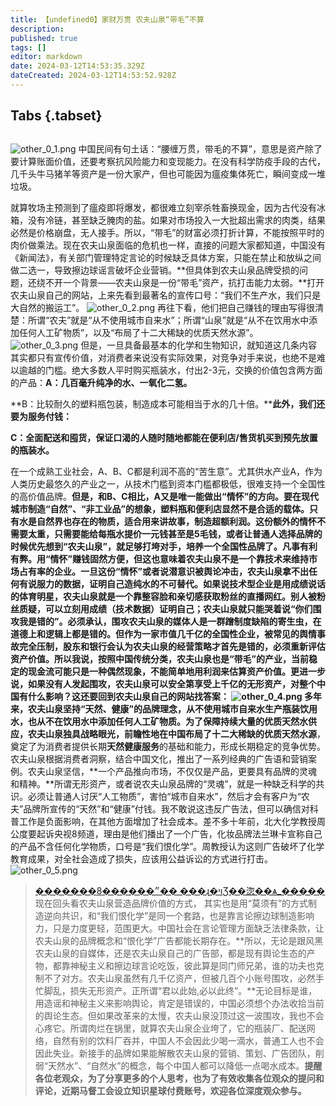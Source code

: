 ```yaml
---
title: 【undefined0】家财万贯 农夫山泉“带毛”不算
description: 
published: true
tags: []
editor: markdown
date: 2024-03-12T14:53:35.329Z
dateCreated: 2024-03-12T14:53:52.928Z
---
```


## Tabs {.tabset}

##
![other_0_1.png](https://img.bedtime.news/2024/03/12/65f06c7211fb5.png)
中国民间有句土话：“腰缠万贯，带毛的不算”，意思是资产除了要计算账面价值，还要考察抗风险能力和变现能力。在没有科学防疫手段的古代，几千头牛马猪羊等资产是一份大家产，但也可能因为瘟疫集体死亡，瞬间变成一堆垃圾。

就算牧场主预测到了瘟疫即将爆发，都很难立刻宰杀牲畜换现金，因为古代没有冰箱，没有冷链，甚至缺乏腌肉的盐。如果对市场投入一大批超出需求的肉类，结果必然是价格崩盘，无人接手。所以，“带毛”的财富必须打折计算，不能按照平时的肉价做乘法。现在农夫山泉面临的危机也一样，直接的问题大家都知道，中国没有《新闻法》，有关部门管理特定言论的时候缺乏具体方案，只能在禁止和放纵之间做二选一，导致擦边球谣言破坏企业营销。**但具体到农夫山泉品牌受损的问题，还绕不开一个背景——农夫山泉是一份“带毛”资产，抗打击能力太弱。**打开农夫山泉自己的网站，上来先看到最著名的宣传口号：“我们不生产水，我们只是大自然的搬运工”。
![other_0_2.png](https://img.bedtime.news/2024/03/12/65f06c75bbcc1.png)
再往下看，他们把自己赚钱的理由写得很清楚：所谓“农夫”就是“从不使用城市自来水”；所谓“山泉”就是“从不在饮用水中添加任何人工矿物质”，以及“布局了十二大稀缺的优质天然水源”。
![other_0_3.png](https://img.bedtime.news/2024/03/12/65f06c786c44d.png)
但是，一旦具备最基本的化学和生物知识，就知道这几条内容其实都只有宣传价值，对消费者来说没有实际效果，对竞争对手来说，也绝不是难以逾越的门槛。绝大多数人平时购买瓶装水，付出2-3元，交换的价值包含两方面的产品：**A：几百毫升纯净的水、一氧化二氢。**

**B：比较耐久的塑料瓶包装，制造成本可能相当于水的几十倍。****此外，我们还要为服务付钱：**

**C：全面配送和囤货，保证口渴的人随时随地都能在便利店/售货机买到预先放置的瓶装水。**

在一个成熟工业社会，A、B、C都是利润不高的“苦生意”。尤其供水产业A，作为人类历史最悠久的产业之一，从技术门槛到资本门槛都极低，很难支持一个全国性的高价值品牌。**但是，和B、C相比，A又是唯一能做出“情怀”的方向。要在现代城市制造“自然”、“非工业品”的想象，塑料瓶和便利店显然不是合适的载体。**只有水是自然界也存在的物质，适合用来讲故事，制造超额利润。这份额外的情怀不需要太重，只需要能给每瓶水提价一元钱甚至是5毛钱，或者让普通人选择品牌的时候优先想到“农夫山泉”，就足够打垮对手，培养一个全国性品牌了。**凡事有利有弊。用“情怀”赚钱固然方便，但这也意味着农夫山泉不是一个靠技术来维持市场占有率的企业。**一旦这份“情怀”或者说潜意识被舆论冲击，农夫山泉拿不出任何有说服力的数据，证明自己造纯水的不可替代。如果说技术型企业是用成绩说话的体育明星，农夫山泉就是一个靠整容脸和亲切感获取粉丝的直播网红。别人被粉丝质疑，可以立刻用成绩（技术数据）证明自己；农夫山泉就只能哭着说“你们围攻我是错的”。**必须承认，围攻农夫山泉的媒体人是一群蹭制度缺陷的寄生虫，在道德上和逻辑上都是错的。但作为一家市值几千亿的全国性企业，被常见的舆情事故完全压制，股东和银行会认为农夫山泉的经营策略才首先是错的，必须重新评估资产价值。**所以我说，按照中国传统分类，农夫山泉也是“带毛”的产业，当前稳定的现金流可能只是一种偶然现象，不能简单地用利润来估算资产价值。更进一步说，如果没有人发起围攻，农夫山泉可以安全第享受上千亿的无形资产，对整个中国有什么影响？这还要回到农夫山泉自己的网站找答案：
![other_0_4.png](https://img.bedtime.news/2024/03/12/65f06c7b0b114.png)
多年来，农夫山泉坚持“**天然、健康”的品牌理念**，从不使用**城市自来水**生产瓶装饮用水，也从不在饮用水中添加任何**人工矿物质**。为了保障持续大量的优质天然水供应，农夫山泉独具战略眼光，前瞻性地在中国布局了十二大稀缺的优质**天然水源**，奠定了为消费者提供长期**天然健康服务**的基础和能力，形成长期稳定的竞争优势。农夫山泉根据消费者洞察，结合中国文化，推出了一系列经典的广告语和营销案例。农夫山泉坚信，**一个产品推向市场，不仅仅是产品，更要具有品牌的灵魂和精神。**所谓无形资产，或者说农夫山泉品牌的“灵魂”，就是一种缺乏科学的共识。必须让普通人讨厌“人工物质”，害怕“城市自来水”，然后才会有客户为“农夫”品牌所宣传的“天然”和“健康”付钱。我不敢说这违反广告法，但可以确信对科普工作是负面影响，在其他方面增加了社会成本。差不多十年前，北大化学教授周公度要起诉央视8频道，理由是他们播出了一个广告，化妆品牌法兰琳卡宣称自己的产品不含任何化学物质，口号是“我们恨化学”。周教授认为这则广告破坏了化学教育成果，对全社会造成了损失，应该用公益诉讼的方式进行打击。
![other_0_5.png](https://img.bedtime.news/2024/03/12/65f06c7dd3bfc.png)

> [�������״������8�� ���ɻ�ױƷ��淴��ѧ_�����](http://news.cnr.cn/native/gd/20151122/t20151122_520562760.shtml)
现在回头看农夫山泉营造品牌价值的方式， 其实也是用“莫须有”的方式制造逆向共识，和“我们恨化学”是同一个套路，也是靠言论擦边球制造影响力，只是力度更轻，范围更大。中国社会在言论管理方面缺乏法律条款，让农夫山泉的品牌概念和“恨化学”广告都能长期存在。**所以，无论是跟风黑农夫山泉的自媒体，还是农夫山泉自己的广告部，都是现有舆论生态的产物，都靠神秘主义和擦边球言论吃饭，彼此算是同门师兄弟，谁的功夫也克制不了对方。农夫山泉虽然有几千亿资产，但被几百个小账号围攻，必然手忙脚乱，损失无形资产。正所谓“君以此始,必以此终”。**无论目标是谁，用造谣和神秘主义来影响舆论，肯定是错误的，中国必须想个办法收拾当前的舆论生态。但如果改革来的太慢，农夫山泉没顶过这一波围攻，我也不会心疼它。所谓肉烂在锅里，就算农夫山泉企业垮了，它的瓶装厂、配送网络，自然有别的饮料厂吞并，中国人不会因此少喝一滴水，普通工人也不会因此失业。新接手的品牌如果能解散农夫山泉的营销、策划、广告团队，削弱“天然水”、“自然水”的概念，每个中国人都可以降低一点喝水成本。**提醒各位老观众，为了分享更多的个人思考，也为了有效收集各位观众的提问和评论，近期马督工会设立知识星球付费账号，欢迎各位深度观众参与。**
